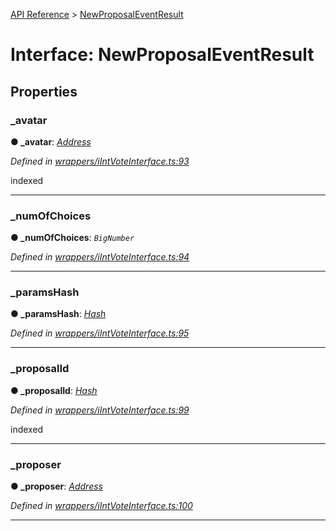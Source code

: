 [API Reference](../README.md) > [NewProposalEventResult](../interfaces/NewProposalEventResult.md)



# Interface: NewProposalEventResult


## Properties
<a id="_avatar"></a>

###  _avatar

**●  _avatar**:  *[Address](../#Address)* 

*Defined in [wrappers/iIntVoteInterface.ts:93](https://github.com/daostack/arc.js/blob/f343aa24/lib/wrappers/iIntVoteInterface.ts#L93)*



indexed




___

<a id="_numOfChoices"></a>

###  _numOfChoices

**●  _numOfChoices**:  *`BigNumber`* 

*Defined in [wrappers/iIntVoteInterface.ts:94](https://github.com/daostack/arc.js/blob/f343aa24/lib/wrappers/iIntVoteInterface.ts#L94)*





___

<a id="_paramsHash"></a>

###  _paramsHash

**●  _paramsHash**:  *[Hash](../#Hash)* 

*Defined in [wrappers/iIntVoteInterface.ts:95](https://github.com/daostack/arc.js/blob/f343aa24/lib/wrappers/iIntVoteInterface.ts#L95)*





___

<a id="_proposalId"></a>

###  _proposalId

**●  _proposalId**:  *[Hash](../#Hash)* 

*Defined in [wrappers/iIntVoteInterface.ts:99](https://github.com/daostack/arc.js/blob/f343aa24/lib/wrappers/iIntVoteInterface.ts#L99)*



indexed




___

<a id="_proposer"></a>

###  _proposer

**●  _proposer**:  *[Address](../#Address)* 

*Defined in [wrappers/iIntVoteInterface.ts:100](https://github.com/daostack/arc.js/blob/f343aa24/lib/wrappers/iIntVoteInterface.ts#L100)*





___


